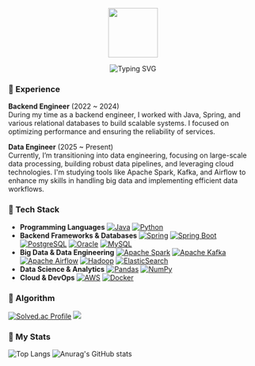 <p align="center"><img src="https://media.giphy.com/media/du3J3cXyzhj75IOgvA/giphy.gif" width="100"/></p>
<p align="center">

<p align="center"><img src="https://readme-typing-svg.demolab.com?font=Tektur&weight=800&size=40&letterSpacing=1px&duration=5000&pause=1000&color=DBCAFB&background=77FFF900&center=true&vCenter=true&width=800&lines=Hi+there!+I'm+YEZI+%F0%9F%90%B0+a+DE+in+progress" alt="Typing SVG" /></a>
</p>

<!---
[<div align=center>![Hits](https://hits.seeyoufarm.com/api/count/incr/badge.svg?url=https%3A%2F%2Fgithub.com%2Fdevyzz%2Fhit-counter&count_bg=%23E093E2&title_bg=%2320D9E0&icon=github.svg&icon_color=%23FFFFFF&title=hits&edge_flat=false)](https://hits.seeyoufarm.com)

 ![header](https://capsule-render.vercel.app/api?type=soft&color=0:D880FD,100:68F7F0&height=100&section=header&text=👋🏻%20I'm%20YEZI&fontSize=60&fontColor=FFFFFF)
 --->
 
### 👾 Experience
**Backend Engineer** (2022 ~ 2024)<br>
During my time as a backend engineer, I worked with Java, Spring, and various relational databases to build scalable systems. I focused on optimizing performance and ensuring the reliability of services.

**Data Engineer** (2025 ~ Present)<br>
Currently, I’m transitioning into data engineering, focusing on large-scale data processing, building robust data pipelines, and leveraging cloud technologies. I'm studying tools like Apache Spark, Kafka, and Airflow to enhance my skills in handling big data and implementing efficient data workflows.

### 👾 Tech Stack  
- **Programming Languages** [![Java](https://img.shields.io/badge/Java-007396?style=flat-square&logo=java&logoColor=white)](https://www.java.com/) [![Python](https://img.shields.io/badge/Python-3776AB?style=flat-square&logo=python&logoColor=white)](https://www.python.org/)
- **Backend Frameworks & Databases** [![Spring](https://img.shields.io/badge/Spring-6DB33F?style=flat-square&logo=spring&logoColor=white)](https://spring.io/) [![Spring Boot](https://img.shields.io/badge/Spring%20Boot-6DB33F?style=flat-square&logo=springboot&logoColor=white)](https://spring.io/projects/spring-boot) [![PostgreSQL](https://img.shields.io/badge/PostgreSQL-336791?style=flat-square&logo=postgresql&logoColor=white)](https://www.postgresql.org/) [![Oracle](https://img.shields.io/badge/Oracle-F80000?style=flat-square&logo=oracle&logoColor=white)](https://www.oracle.com/) [![MySQL](https://img.shields.io/badge/MySQL-4479A1?style=flat-square&logo=mysql&logoColor=white)](https://www.mysql.com/)
- **Big Data & Data Engineering** [![Apache Spark](https://img.shields.io/badge/Apache%20Spark-FDEE21?style=flat-square&logo=apachespark&logoColor=black)](https://spark.apache.org/)  [![Apache Kafka](https://img.shields.io/badge/Apache%20Kafka-231F20?style=flat-square&logo=apachekafka&logoColor=white)](https://kafka.apache.org/)  [![Apache Airflow](https://img.shields.io/badge/Apache%20Airflow-017CEE?style=flat-square&logo=apacheairflow&logoColor=white)](https://airflow.apache.org/)  [![Hadoop](https://img.shields.io/badge/Apache%20Hadoop-66CCFF?style=flat-square&logo=apachehadoop&logoColor=white)](https://hadoop.apache.org/)  [![ElasticSearch](https://img.shields.io/badge/ElasticSearch-005571?style=flat-square&logo=elasticsearch&logoColor=white)](https://www.elastic.co/)
- **Data Science & Analytics** [![Pandas](https://img.shields.io/badge/Pandas-150458?style=flat-square&logo=pandas&logoColor=white)](https://pandas.pydata.org/) [![NumPy](https://img.shields.io/badge/NumPy-013243?style=flat-square&logo=numpy&logoColor=white)](https://numpy.org/)
- **Cloud & DevOps** [![AWS](https://img.shields.io/badge/AWS-232F3E?style=flat-square&logo=amazonaws&logoColor=white)](https://aws.amazon.com/) [![Docker](https://img.shields.io/badge/Docker-2496ED?style=flat-square&logo=docker&logoColor=white)](https://www.docker.com/)
 
### 👾 Algorithm
[![Solved.ac
Profile](http://mazassumnida.wtf/api/generate_badge?boj=medmedeee)](https://solved.ac/medmedeee)
  <img src="http://mazandi.herokuapp.com/api?handle=medmedeee&theme=warm"/>

### 👾 My Stats
![Top Langs](https://github-readme-stats.vercel.app/api/top-langs/?username=devyzz&layout=compact&theme=radical)
![Anurag's GitHub stats](https://github-readme-stats.vercel.app/api?username=devyzz&show_icons=true&theme=radical)

<!---
devyzz/devyzz is a ✨ special ✨ repository because its `README.md` (this file) appears on your GitHub profile.
You can click the Preview link to take a look at your changes.
--->
